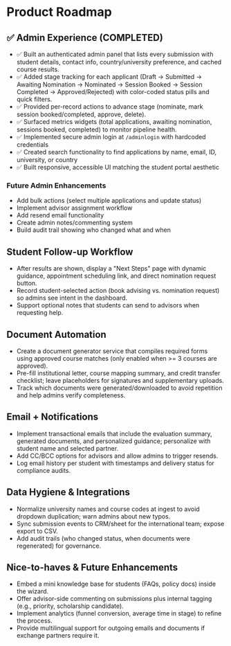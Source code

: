 # Product Roadmap

## ✅ Admin Experience (COMPLETED)
- ✅ Built an authenticated admin panel that lists every submission with student details, contact info, country/university preference, and cached course results.
- ✅ Added stage tracking for each applicant (Draft -> Submitted -> Awaiting Nomination -> Nominated -> Session Booked -> Session Completed -> Approved/Rejected) with color-coded status pills and quick filters.
- ✅ Provided per-record actions to advance stage (nominate, mark session booked/completed, approve, delete).
- ✅ Surfaced metrics widgets (total applications, awaiting nomination, sessions booked, completed) to monitor pipeline health.
- ✅ Implemented secure admin login at `/adminlogin` with hardcoded credentials
- ✅ Created search functionality to find applications by name, email, ID, university, or country
- ✅ Built responsive, accessible UI matching the student portal aesthetic

### Future Admin Enhancements
- Add bulk actions (select multiple applications and update status)
- Implement advisor assignment workflow
- Add resend email functionality
- Create admin notes/commenting system
- Build audit trail showing who changed what and when

## Student Follow-up Workflow
- After results are shown, display a "Next Steps" page with dynamic guidance, appointment scheduling link, and direct nomination request button.
- Record student-selected action (book advising vs. nomination request) so admins see intent in the dashboard.
- Support optional notes that students can send to advisors when requesting help.

## Document Automation
- Create a document generator service that compiles required forms using approved course matches (only enabled when >= 3 courses are approved).
- Pre-fill institutional letter, course mapping summary, and credit transfer checklist; leave placeholders for signatures and supplementary uploads.
- Track which documents were generated/downloaded to avoid repetition and help admins verify completeness.

## Email + Notifications
- Implement transactional emails that include the evaluation summary, generated documents, and personalized guidance; personalize with student name and selected partner.
- Add CC/BCC options for advisors and allow admins to trigger resends.
- Log email history per student with timestamps and delivery status for compliance audits.

## Data Hygiene & Integrations
- Normalize university names and course codes at ingest to avoid dropdown duplication; warn admins about new typos.
- Sync submission events to CRM/sheet for the international team; expose export to CSV.
- Add audit trails (who changed status, when documents were regenerated) for governance.

## Nice-to-haves & Future Enhancements
- Embed a mini knowledge base for students (FAQs, policy docs) inside the wizard.
- Offer advisor-side commenting on submissions plus internal tagging (e.g., priority, scholarship candidate).
- Implement analytics (funnel conversion, average time in stage) to refine the process.
- Provide multilingual support for outgoing emails and documents if exchange partners require it.
